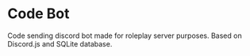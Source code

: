# Code Bot

Code sending discord bot made for roleplay server purposes. Based on Discord.js and SQLite database.
